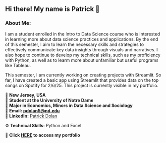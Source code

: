 ## Hi there! My name is Patrick 👋

### About Me: 

  I am a student enrolled in the Intro to Data Science course who is interested in learning more about data science practices and applications. By the end of this semester, I aim to learn the necessary skills and strategies to effectively communicate key data insights through visuals and narratives. I also hope to continue to develop my technical skills, such as my proficiency with Python, as well as to learm more about unfamiliar but useful programs like Tableau.

  This semester, I am currently working on creating projects with Streamlit. So far, I have created a basic app using Streamlit that provides data on the top songs on Spotify for 2/6/25. This project is currently visible in my portfolio.

  📍 **New Jersey, USA**   
  🏫 **Student at the University of Notre Dame**   
  📝 **Major in Economics, Minors in Data Science and Sociology**   
  📧 **Email: pdolan5@nd.edu**    
  🔗 **LinkedIn:** [Patrick Dolan](www.linkedin.com/in/patrick-dolan-7923412a9)    

  ⚙️ **Technical Skills:** Python and Excel

  📁 **Click [HERE](https://github.com/pdolan32/DOLAN-Data-Science-Portfolio) to access my portfolio**

<!--
**pdolan32/pdolan32** is a ✨ _special_ ✨ repository because its `README.md` (this file) appears on your GitHub profile.

Here are some ideas to get you started:

- 🔭 I’m currently working on ...
- 🌱 I’m currently learning ...
- 👯 I’m looking to collaborate on ...
- 🤔 I’m looking for help with ...
- 💬 Ask me about ...
- 📫 How to reach me: ...
- 😄 Pronouns: ...
- ⚡ Fun fact: ...
-->
